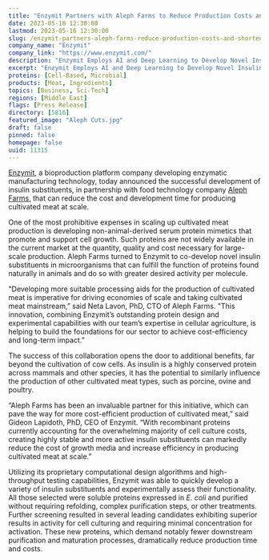 ```yaml
---
title: "Enzymit Partners with Aleph Farms to Reduce Production Costs and Shorten Time-to-Market for Cultivated Meat"
date: 2023-05-16 12:30:00
lastmod: 2023-05-16 12:30:00
slug: /enzymit-partners-aleph-farms-reduce-production-costs-and-shorten-time-market-cultivated
company_name: "Enzymit"
company_link: "https://www.enzymit.com/"
description: "Enzymit Employs AI and Deep Learning to Develop Novel Insulin Substituents as Processing Aids for Cost-Efficient Cultivated Meat Production"
excerpt: "Enzymit Employs AI and Deep Learning to Develop Novel Insulin Substituents as Processing Aids for Cost-Efficient Cultivated Meat Production"
proteins: [Cell-Based, Microbial]
products: [Meat, Ingredients]
topics: [Business, Sci-Tech]
regions: [Middle East]
flags: [Press Release]
directory: [5816]
featured_image: "Aleph Cuts.jpg"
draft: false
pinned: false
homepage: false
uuid: 11315
---
```

<p><a href="https://www.enzymit.com/">Enzymit</a>, a bioproduction platform company developing enzymatic manufacturing technology, today announced the successful development of insulin substituents, in partnership with food technology company <a href="https://www.aleph-farms.com/">Aleph Farms</a><u>,</u> that can reduce the cost and development time for producing cultivated meat at scale.</p>
<p>One of the most prohibitive expenses in scaling up cultivated meat production is developing non-animal-derived serum protein mimetics that promote and support cell growth. Such proteins are not widely available in the current market at the quantity, quality and cost necessary for large-scale production. Aleph Farms turned to Enzymit to co-develop novel insulin substituents in microorganisms that can fulfill the function of proteins found naturally in animals and do so with greater desired activity per molecule.</p>
<p>"Developing more suitable processing aids for the production of cultivated meat is imperative for driving economies of scale and taking cultivated meat mainstream,” said Neta Lavon, PhD, CTO of Aleph Farms. "This innovation, combining Enzymit’s outstanding protein design and experimental capabilities with our team’s expertise in cellular agriculture, is helping to build the foundations for our sector to achieve cost-efficiency and long-term impact.”</p>
<p>The success of this collaboration opens the door to additional benefits, far beyond the cultivation of cow cells. As insulin is a highly conserved protein across mammals and other species, it has the potential to similarly influence the production of other cultivated meat types, such as porcine, ovine and poultry.</p>
<p>“Aleph Farms has been an invaluable partner for this initiative, which can pave the way for more cost-efficient production of cultivated meat,” said Gideon Lapidoth, PhD, CEO of Enzymit. “With recombinant proteins currently accounting for the overwhelming majority of cell culture costs, creating highly stable and more active insulin substituents can markedly reduce the cost of growth media and increase efficiency in producing cultivated meat at scale.”</p>
<p>Utilizing its proprietary computational design algorithms and high-throughput testing capabilities, Enzymit was able to quickly develop a variety of insulin substituents and experimentally assess their functionality. All those selected were soluble proteins expressed in <em>E. coli</em> and purified without requiring refolding, complex purification steps, or other treatments. Further screening resulted in several leading candidates exhibiting superior results in activity for cell culturing and requiring minimal concentration for activation. These new proteins, which demand notably fewer downstream purification and maturation processes, dramatically reduce production time and costs.</p>
